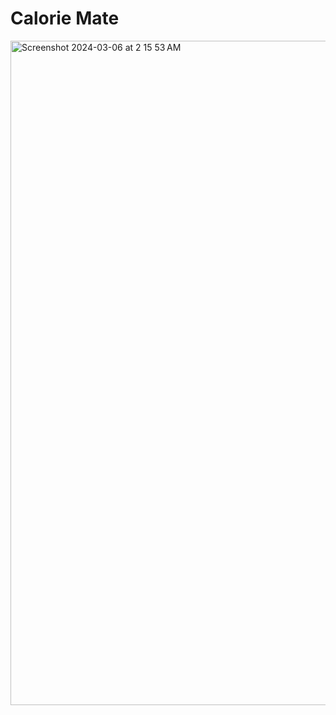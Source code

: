 # Calorie Mate


<img width="1063" alt="Screenshot 2024-03-06 at 2 15 53 AM" src="https://github.com/shubhamgupta2501/calorie-mate/assets/102014977/6aa335d9-cf8b-4d52-88cd-4356b0624f6e">
